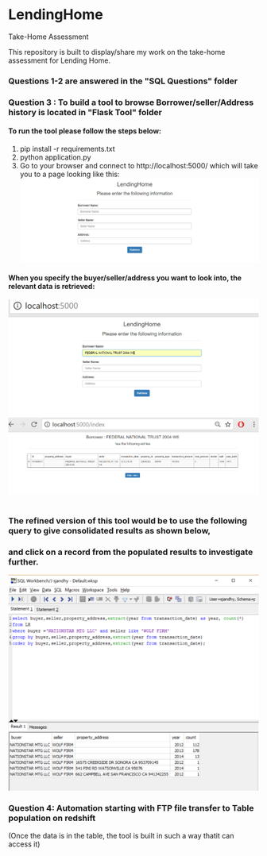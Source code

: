 # LendingHome
Take-Home Assessment 

This repository is built to display/share my work on the take-home assessment for Lending Home.

### Questions 1-2 are answered in the "SQL Questions" folder

### Question 3 : To build a tool to browse Borrower/seller/Address history is located in "Flask Tool" folder

#### To run the tool please follow the steps below:

1.  pip install -r requirements.txt
2.  python application.py
3.  Go to your browser and connect to http://localhost:5000/  which will take you to a page looking like this:
![alt text](https://github.com/sjandhy/LendingHome/blob/master/pg1.PNG)

#### When you specify the buyer/seller/address you want to look into, the relevant data is retrieved:
![alt text](https://github.com/sjandhy/LendingHome/blob/master/pg2.PNG)
![alt text](https://github.com/sjandhy/LendingHome/blob/master/pg3.PNG)




## 
# 
# 

### The refined version of this tool would be to use the following query to give consolidated results as shown below,
### and click on a record from the populated results to investigate further.
![alt text](https://github.com/sjandhy/LendingHome/blob/master/pg4.PNG)


### Question 4: Automation starting with FTP file transfer to Table population on redshift 
(Once the data is in the table, the tool is built in such a way thatit can access it)
